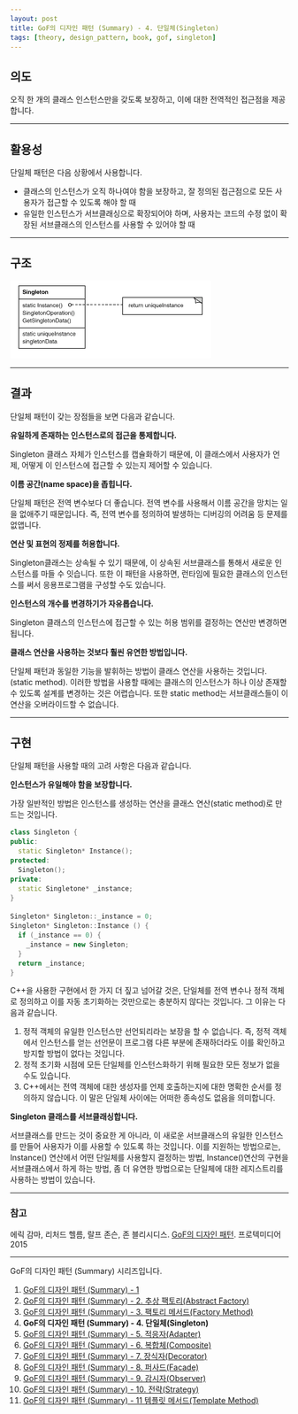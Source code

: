 ```yaml
---
layout: post
title: GoF의 디자인 패턴 (Summary) - 4. 단일체(Singleton)
tags: [theory, design_pattern, book, gof, singleton]
---
```


## 의도

오직 한 개의 클래스 인스턴스만을 갖도록 보장하고, 이에 대한 전역적인 접근점을 제공합니다.

---

## 활용성

단일체 패턴은 다음 상황에서 사용합니다.

* 클래스의 인스턴스가 오직 하나여야 함을 보장하고, 잘 정의된 접근점으로 모든 사용자가 접근할 수 있도록 해야 할 때
* 유일한 인스턴스가 서브클래싱으로 확장되어야 하며, 사용자는 코드의 수정 없이 확장된 서브클래스의 인스턴스를 사용할 수 있어야 할 때

---

## 구조

![Singleton](/img/singleton.gif)

---

## 결과

단일체 패턴이 갖는 장점들을 보면 다음과 같습니다.

**유일하게 존재하는 인스턴스로의 접근을 통제합니다.**

Singleton 클래스 자체가 인스턴스를 캡슐화하기 때문에, 이 클래스에서 사용자가 언제, 어떻게 이 인스턴스에 접근할 수 있는지 제어할 수 있습니다.

**이름 공간\(name space\)을 좁힙니다.**

단일체 패턴은 전역 변수보다 더 좋습니다. 전역 변수를 사용해서 이름 공간을 망치는 일을 없애주기 때문입니다. 즉, 전역 변수를 정의하여 발생하는 디버깅의 어려움 등 문제를 없앱니다.

**연산 및 표현의 정제를 허용합니다.**

Singleton클래스는 상속될 수 있기 때문에, 이 상속된 서브클래스를 통해서 새로운 인스턴스를 마들 수 잇습니다. 또한 이 패턴을 사용하면, 런타임에 필요한 클래스의 인스턴스를 써서 응용프로그램을 구성할 수도 있습니다.

**인스턴스의 개수를 변경하기가 자유롭습니다.**

Singleton 클래스의 인스턴스에 접근할 수 있는 허용 범위를 결정하는 연산만 변경하면 됩니다.

**클래스 연산을 사용하는 것보다 훨씬 유연한 방법입니다.**

단일체 패턴과 동일한 기능을 발휘하는 방법이 클래스 연산을 사용하는 것입니다. \(static method\). 이러한 방법을 사용할 때에는 클래스의 인스턴스가 하나 이상 존재할 수 있도록 설계를 변경하는 것은 어렵습니다. 또한 static method는 서브클래스들이 이 연산을 오버라이드할 수 없습니다.

---

## 구현

단일체 패턴을 사용할 때의 고려 사항은 다음과 같습니다.

**인스턴스가 유일해야 함을 보장합니다.**

가장 일반적인 방법은 인스턴스를 생성하는 연산을 클래스 연산\(static method\)로 만드는 것입니다.

```cpp
class Singleton {
public:
  static Singleton* Instance();
protected:
  Singleton();
private:
  static Singletone* _instance;
}

Singleton* Singleton::_instance = 0;
Singleton* Singleton::Instance () {
  if (_instance == 0) {
    _instance = new Singleton;
  }
  return _instance;
}
```

C++을 사용한 구현에서 한 가지 더 짚고 넘어갈 것은, 단일체를 전역 변수나 정적 객체로 정의하고 이를 자동 초기화하는 것만으로는 충분하지 않다는 것입니다. 그 이유는 다음과 같습니다.

1. 정적 객체의 유일한 인스턴스만 선언되리라는 보장을 할 수 없습니다. 즉, 정적 객체에서 인스턴스를 얻는 선언문이 프로그램 다른 부분에 존재하더라도 이를 확인하고 방지할 방법이 없다는 것입니다.
2. 정적 초기화 시점에 모든 단일체를 인스턴스화하기 위해 필요한 모든 정보가 없을 수도 있습니다.
3. C++에서는 전역 객체에 대한 생성자를 언제 호출하는지에 대한 명확한 순서를 정의하지 않습니다. 이 말은 단일체 사이에는 어떠한 종속성도 없음을 의미합니다.

**Singleton 클래스를 서브클래싱합니다.**

서브클래스를 만드는 것이 중요한 게 아니라, 이 새로운 서브클래스의 유일한 인스턴스를 만들어 사용자가 이를 사용할 수 있도록 하는 것입니다. 이를 지원하는 방법으로는, Instance\(\) 연산에서 어떤 단일체를 사용할지 결정하는 방법, Instance\(\)연산의 구현을 서브클래스에서 하게 하는 방법, 좀 더 유연한 방법으로는 단일체에 대한 레지스트리를 사용하는 방법이 있습니다.

---

### 참고
에릭 감마, 리처드 헬름, 랄프 존슨, 존 블리시디스. [GoF의 디자인 패턴](https://book.naver.com/bookdb/book_detail.nhn?bid=8942623). 프로텍미디어 2015

---

GoF의 디자인 패턴 (Summary) 시리즈입니다.

1. [GoF의 디자인 패턴 (Summary) - 1](/2018-12-24-GoF의-디자인-패턴-(Summary)-1)
2. [GoF의 디자인 패턴 (Summary) - 2. 추상 팩토리(Abstract Factory)](/2018-12-24-GoF의-디자인-패턴-(Summary)-2.-추상-팩토리(Abstract-Factory))
3. [GoF의 디자인 패턴 (Summary) - 3. 팩토리 메서드(Factory Method)](/2018-12-24-GoF의-디자인-패턴-(Summary)-3.-팩토리-메서드(Factory-Method))
4. **GoF의 디자인 패턴 (Summary) - 4. 단일체(Singleton)**
5. [GoF의 디자인 패턴 (Summary) - 5. 적응자(Adapter)](/2018-12-24-GoF의-디자인-패턴-(Summary)-5.-적응자(Adapter))
6. [GoF의 디자인 패턴 (Summary) - 6. 복합체(Composite)](/2018-12-24-GoF의-디자인-패턴-(Summary)-6.-복합체(Composite))
7. [GoF의 디자인 패턴 (Summary) - 7. 장식자(Decorator)](/2018-12-24-GoF의-디자인-패턴-(Summary)-7.-장식자(Decorator))
8. [GoF의 디자인 패턴 (Summary) - 8. 퍼사드(Facade)](/2018-12-24-GoF의-디자인-패턴-(Summary)-8.-퍼사드(Facade))
9. [GoF의 디자인 패턴 (Summary) - 9. 감시자(Observer)](/2018-12-24-GoF의-디자인-패턴-(Summary)-9.-감시자(Observer))
10. [GoF의 디자인 패턴 (Summary) - 10. 전략(Strategy)](/2018-12-25-GoF의-디자인-패턴-(Summary)-10.-전략(Strategy))
11. [GoF의 디자인 패턴 (Summary) - 11 템플릿 메서드(Template Method)](/2018-12-25-GoF의-디자인-패턴-(Summary)-11.-템플릿-메서드(Template-Method))
